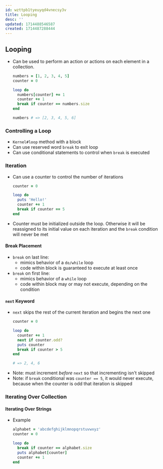 ```yaml
---
id: wzttpb1tyeuyqd4vnecsy3v
title: Looping
desc: ''
updated: 1714488546587
created: 1714487288444
---
```

## Looping
- Can be used to perform an action or actions on each element in a collection.
  ```ruby
  numbers = [1, 2, 3, 4, 5]
  counter = 0

  loop do
    numbers[counter] += 1
    counter += 1
    break if counter == numbers.size
  end

  numbers # => [2, 3, 4, 5, 6]
  ```
### Controlling a Loop
- `Kernel#loop` method with a block
- Can use reserved word `break` to exit loop
- Can use conditional statements to control when `break` is executed
  
### Iteration
- Can use a counter to control the number of iterations
  ```ruby
  counter = 0

  loop do
    puts 'Hello!'
    counter += 1
    break if counter == 5
  end
  ```
- Counter must be initialized outside the loop. Otherwise it will be reassigned to its initial value on each iteration and the `break` condition will never be met
#### Break Placement
- `break` on last line:
  - mimics behavior of a `do/while` loop
  - code within block is guaranteed to execute at least once
- `break` on first line:
  - mimics behavior of a `while` loop
  - code within block may or may not execute, depending on the condition
#### `next` Keyword
- `next` skips the rest of the current iteration and begins the next one
  ```ruby
  counter = 0

  loop do
    counter += 1
    next if counter.odd?
    puts counter
    break if counter > 5
  end

  # => 2, 4, 6
  ```
- Note: must increment *before* `next` so that incrementing isn't skipped
- Note: if `break` conditional was `counter == 5`, it would never execute, because when the counter is odd that iteration is skipped
  
### Iterating Over Collection
#### Iterating Over Strings
- Example
  ```ruby
  alphabet = 'abcdefghijklmnopqrstuvwxyz'
  counter = 0

  loop do
    break if counter == alphabet.size
    puts alphabet[counter]
    counter += 1
  end
  ```
  
